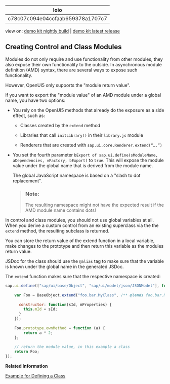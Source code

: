 <!-- loioc78c07c094e04ccfaab659378a1707c7 -->

| loio |
| -----|
| c78c07c094e04ccfaab659378a1707c7 |

<div id="loio">

view on: [demo kit nightly build](https://sdk.openui5.org/nightly/#/topic/c78c07c094e04ccfaab659378a1707c7) | [demo kit latest release](https://sdk.openui5.org/topic/c78c07c094e04ccfaab659378a1707c7)</div>

## Creating Control and Class Modules

Modules do not only require and use functionality from other modules, they also expose their own functionality to the outside. In asynchronous module definition \(AMD\) syntax, there are several ways to expose such functionality.

However, OpenUI5 only supports the "module return value".

If you want to export the "module value" of an AMD module under a global name, you have two options:

-   You rely on the OpenUI5 methods that already do the exposure as a side effect, such as:
    -   Classes created by the `extend` method

    -   Libraries that call `initLibrary()` in their `library.js` module

    -   Renderers that are created with `sap.ui.core.Renderer.extend(“….”)`


-   You set the fourth parameter `bExport of sap.ui.define(sModuleName, aDependencies, vFactory, bExport)` to `true`. This will expose the module value under the global name that is derived from the module name.

    The global JavaScript namespace is based on a "slash to dot replacement".

    > ### Note:  
    > The resulting namespace might not have the expected result if the AMD module name contains dots!


In control and class modules, you should not use global variables at all. When you derive a custom control from an existing superclass via the the `extend` method, the resulting subclass is returned.

You can store the return value of the extend function in a local variable, make changes to the prototype and then return this variable as the modules return value.

JSDoc for the class should use the `@alias` tag to make sure that the variable is known under the global name in the generated JSDoc.

The `extend` function makes sure that the respective namespace is created:

```js
sap.ui.define(["sap/ui/base/Object", "sap/ui/model/json/JSONModel"], function (BaseObject, JSONModel) {
  
    var Foo = BaseObject.extend("foo.bar.MyClass", /** @lends foo.bar.MyClass */ {
  
      constructor: function(sId, mProperties) {
        this.mId = sId;
      }
    });
 
    Foo.prototype.ownMethod = function (a) {
        return a * 2;
    };
  
    // return the module value, in this example a class
    return Foo;
});
```

**Related Information**  


[Example for Defining a Class](Example_for_Defining_a_Class_f6fba4c.md "Full example of a class definition, including JSDoc")


